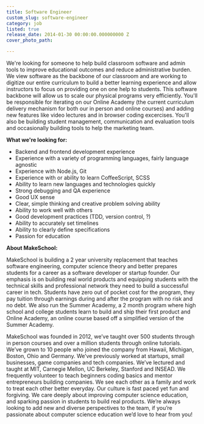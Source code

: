 ```yaml
---
title: Software Engineer
custom_slug: software-engineer
category: job
listed: true
release_date: 2014-01-30 00:00:00.000000000 Z
cover_photo_path: 

---
```

We're looking for someone to help build classroom software and admin tools to improve educational outcomes and reduce administrative burden. We view software as the backbone of our classroom and are working to digitize our entire curriculum to build a better learning experience and allow instructors to focus on providing one on one help to students. This software backbone will allow us to scale our physical programs very efficiently. You'll be responsible for iterating on our Online Academy (the current curriculum delivery mechanism for both our in person and online courses) and adding new features like video lectures and in browser coding excercises<link to flappy>. You'll also be building student management, communication and evaluation tools and occasionally building tools to help the marketing team. 

**What we're looking for:**

- Backend and frontend development experience
- Experience with a variety of programming languages, fairly language agnostic
- Experience with Node.js, Git
- Experience with or ability to learn CoffeeScript, SCSS
- Ability to learn new languages and technologies quickly
- Strong debugging and QA experience
- Good UX sense
- Clear, simple thinking and creative problem solving ability
- Ability to work well with others
- Good development practices (TDD, version control, ?)
- Ability to accurately set timelines
- Ability to clearly define specifications
- Passion for education

**About MakeSchool:**

MakeSchool is building a 2 year university replacement that teaches software engineering, computer science theory and better prepares students for a career as a software developer or startup founder. Our emphasis is on building real world products and equipping students with the technical skills and professional network they need to build a successful career in tech. Students have zero out of pocket cost for the program, they pay tuition through earnings during and after the program with no risk and no debt. We also run the Summer Academy, a 2 month program where high school and college students learn to build and ship their first product and Online Academy, an online course based off a simplified version of the Summer Academy.

MakeSchool was founded in 2012, we’ve taught over 500 students through in person courses and over a million students through online tutorials. We’ve grown to 10 people who joined the company from Hawaii, Michigan, Boston, Ohio and Germany. We’ve previously worked at startups, small businesses, game companies and tech companies. We’ve lectured and taught at MIT, Carnegie Mellon, UC Berkeley, Stanford and INSEAD. We frequently volunteer to teach beginners coding basics and mentor entrepreneurs building companies. We see each other as a family and work to treat each other better everyday. Our culture is fast paced yet fun and forgiving. We care deeply about improving computer science education, and sparking passion in students to build real products. We’re always looking to add new and diverse perspectives to the team, if you’re passionate about computer science education we’d love to hear from you!